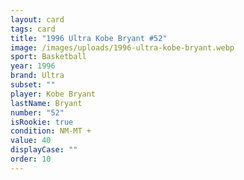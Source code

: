 ```yaml
---
layout: card
tags: card
title: "1996 Ultra Kobe Bryant #52"
image: /images/uploads/1996-ultra-kobe-bryant.webp
sport: Basketball
year: 1996
brand: Ultra
subset: ""
player: Kobe Bryant
lastName: Bryant
number: "52"
isRookie: true
condition: NM-MT +
value: 40
displayCase: ""
order: 10
---
```

